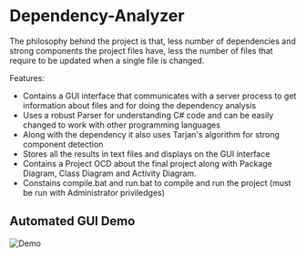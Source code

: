 # Dependency-Analyzer
The philosophy behind the project is that, less number of dependencies and strong components the project files have, less the number of files that require to be updated when a single file is changed.

Features:
- Contains a GUI interface that communicates with a server process to get information about files and for doing the dependency analysis
- Uses a robust Parser for understanding C# code and can be easily changed to work with other programming languages
- Along with the dependency it also uses Tarjan's algorithm for strong component detection
- Stores all the results in text files and displays on the GUI interface
- Contains a Project OCD about the final project along with Package Diagram, Class Diagram and Activity Diagram. 
- Constains compile.bat and run.bat to compile and run the project (must be run with Administrator priviledges)


## Automated GUI Demo 

![Demo](https://i.imgur.com/8km3DaL.gif)
